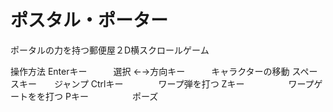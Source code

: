 # ポスタル・ポーター
ポータルの力を持つ郵便屋２D横スクロールゲーム

操作方法
Enterキー　　　選択
←→方向キー　　　キャラクターの移動
スペースキー　　ジャンプ
Ctrlキー　　　　ワープ弾を打つ
Zキー　　　　　ワープゲートをを打つ
Pキー　　　　　ポーズ
